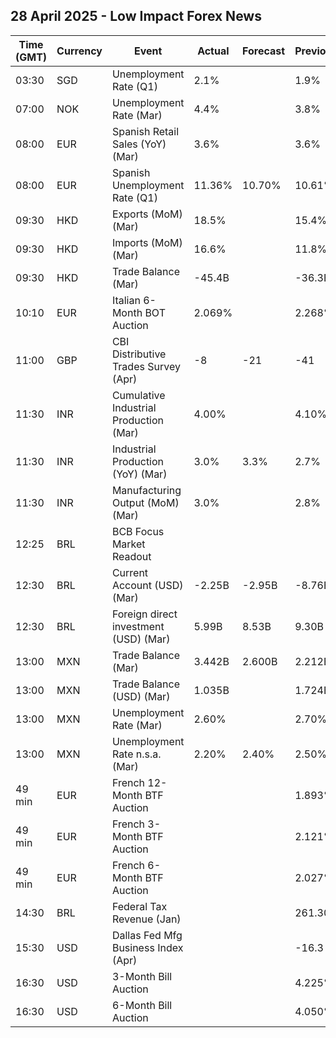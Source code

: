 ## 28 April 2025 - Low Impact Forex News

| Time (GMT) | Currency | Event | Actual | Forecast | Previous |
|------|----------|-------|--------|----------|----------|
| 03:30 | SGD | Unemployment Rate (Q1) | 2.1% |  | 1.9% |
| 07:00 | NOK | Unemployment Rate (Mar) | 4.4% |  | 3.8% |
| 08:00 | EUR | Spanish Retail Sales (YoY) (Mar) | 3.6% |  | 3.6% |
| 08:00 | EUR | Spanish Unemployment Rate (Q1) | 11.36% | 10.70% | 10.61% |
| 09:30 | HKD | Exports (MoM) (Mar) | 18.5% |  | 15.4% |
| 09:30 | HKD | Imports (MoM) (Mar) | 16.6% |  | 11.8% |
| 09:30 | HKD | Trade Balance (Mar) | -45.4B |  | -36.3B |
| 10:10 | EUR | Italian 6-Month BOT Auction | 2.069% |  | 2.268% |
| 11:00 | GBP | CBI Distributive Trades Survey (Apr) | -8 | -21 | -41 |
| 11:30 | INR | Cumulative Industrial Production (Mar) | 4.00% |  | 4.10% |
| 11:30 | INR | Industrial Production (YoY) (Mar) | 3.0% | 3.3% | 2.7% |
| 11:30 | INR | Manufacturing Output (MoM) (Mar) | 3.0% |  | 2.8% |
| 12:25 | BRL | BCB Focus Market Readout |  |  |  |
| 12:30 | BRL | Current Account (USD) (Mar) | -2.25B | -2.95B | -8.76B |
| 12:30 | BRL | Foreign direct investment (USD) (Mar) | 5.99B | 8.53B | 9.30B |
| 13:00 | MXN | Trade Balance (Mar) | 3.442B | 2.600B | 2.212B |
| 13:00 | MXN | Trade Balance (USD) (Mar) | 1.035B |  | 1.724B |
| 13:00 | MXN | Unemployment Rate (Mar) | 2.60% |  | 2.70% |
| 13:00 | MXN | Unemployment Rate n.s.a. (Mar) | 2.20% | 2.40% | 2.50% |
| 49 min | EUR | French 12-Month BTF Auction |  |  | 1.893% |
| 49 min | EUR | French 3-Month BTF Auction |  |  | 2.121% |
| 49 min | EUR | French 6-Month BTF Auction |  |  | 2.027% |
| 14:30 | BRL | Federal Tax Revenue (Jan) |  |  | 261.30B |
| 15:30 | USD | Dallas Fed Mfg Business Index (Apr) |  |  | -16.3 |
| 16:30 | USD | 3-Month Bill Auction |  |  | 4.225% |
| 16:30 | USD | 6-Month Bill Auction |  |  | 4.050% |
